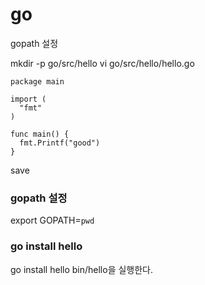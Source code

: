 # go

gopath 설정 

mkdir -p go/src/hello
vi go/src/hello/hello.go

```
package main

import (
  "fmt"
)

func main() {
  fmt.Printf("good")
}

```
save 

### gopath 설정 
export GOPATH=`pwd`

### go install hello
go install hello
bin/hello을 실행한다. 
